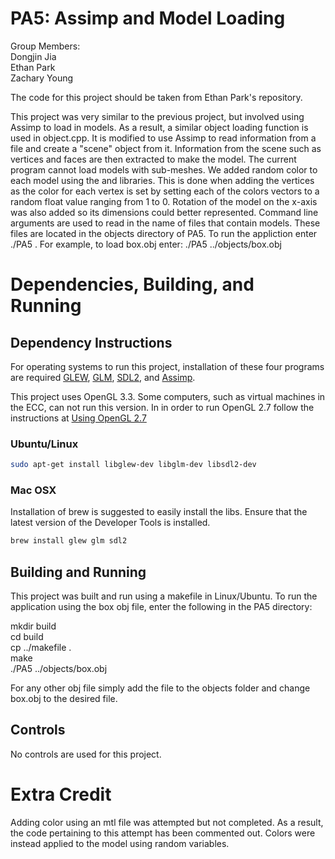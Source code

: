 # PA5: Assimp and Model Loading

Group Members:  
Dongjin Jia  
Ethan Park  
Zachary Young 

The code for this project should be taken from Ethan Park's repository. 

This project was very similar to the previous project, but involved using Assimp to load in models. As a result, a similar object loading function is used in object.cpp. It is modified to use Assimp to read information from a file and create a "scene" object from it. Information from the scene such as vertices and faces are then extracted to make the model. The current program cannot load models with sub-meshes. We added random color to each model using the <cstdlib> and <ctime> libraries. This is done when adding the vertices as the color for each vertex is set by setting each of the colors vectors to a random float value ranging from 1 to 0. Rotation of the model on the x-axis was also added so its dimensions could better represented. Command line arguments are used to read in the name of files that contain models. These files are located in the objects directory of PA5. To run the appliction enter ./PA5 <filename>. For example, to load box.obj enter: ./PA5 ../objects/box.obj 

# Dependencies, Building, and Running

## Dependency Instructions
For operating systems to run this project, installation of these four programs are required [GLEW](http://glew.sourceforge.net/), [GLM](http://glm.g-truc.net/0.9.7/index.html), [SDL2](https://wiki.libsdl.org/Tutorials), and [Assimp](http://assimp.sourceforge.net/main_downloads.html).

This project uses OpenGL 3.3. Some computers, such as virtual machines in the ECC, can not run this version. In in order to run OpenGL 2.7 follow the instructions at [Using OpenGL 2.7](https://github.com/HPC-Vis/computer-graphics/wiki/Using-OpenGL-2.7)

### Ubuntu/Linux
```bash
sudo apt-get install libglew-dev libglm-dev libsdl2-dev
```

### Mac OSX
Installation of brew is suggested to easily install the libs. Ensure that the latest version of the Developer Tools is installed.
```bash
brew install glew glm sdl2
```

## Building and Running
This project was built and run using a makefile in Linux/Ubuntu. To run the application using the box obj file, enter the following in the PA5 directory:

mkdir build  
cd build  
cp ../makefile .  
make  
./PA5 ../objects/box.obj 

For any other obj file simply add the file to the objects folder and change box.obj to the desired file.

## Controls
No controls are used for this project.

# Extra Credit
Adding color using an mtl file was attempted but not completed. As a result, the code pertaining to this attempt has been commented out. Colors were instead applied to the model using random variables. 
